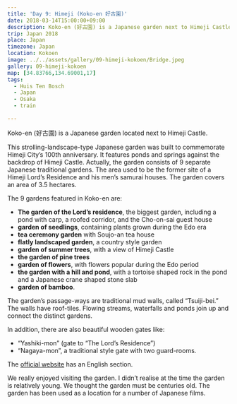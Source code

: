 ```yaml
---
title: 'Day 9: Himeji (Koko-en 好古園)'
date: 2018-03-14T15:00:00+09:00
description: Koko-en (好古園) is a Japanese garden next to Himeji Castle. It was constructed in 1992 at the site of the lord's west residence.
trip: Japan 2018
place: Japan
timezone: Japan
location: Kokoen
image: ../../assets/gallery/09-himeji-kokoen/Bridge.jpeg
gallery: 09-himeji-kokoen
map: [34.83766,134.69001,17]
tags:
  - Huis Ten Bosch
  - Japan
  - Osaka
  - train

---
```

Koko-en (好古園) is a Japanese garden located next to Himeji Castle.

This strolling-landscape-type Japanese garden was built to commemorate Himeji City’s 100th anniversary. It features ponds and springs against the backdrop of Himeji Castle. Actually, the garden consists of 9 separate Japanese traditional gardens. The area used to be the former site of a Himeji Lord’s Residence and his men’s samurai houses. The garden covers an area of 3.5 hectares.

The 9 gardens featured in Koko-en are:

- **The garden of the Lord’s residence**, the biggest garden, including a pond with carp, a roofed corridor, and the Cho-on-sai guest house
- **garden of seedlings**, containing plants grown during the Edo era
- **tea ceremony garden** with Soujo-an tea house
- **flatly landscaped garden**, a country style garden
- **garden of summer trees**, with a view of Himeji Castle
- **the garden of pine trees**
- **garden of flowers**, with flowers popular during the Edo period
- **the garden with a hill and pond**, with a tortoise shaped rock in the pond and a Japanese crane shaped stone slab
- **garden of bamboo**.

The garden’s passage-ways are traditional mud walls, called “Tsuiji-bei.” The walls have roof-tiles. Flowing streams, waterfalls and ponds join up and connect the distinct gardens.

In addition, there are also beautiful wooden gates like:

- “Yashiki-mon” (gate to “The Lord’s Residence”)
- “Nagaya-mon”, a traditional style gate with two guard-rooms.

The [official website](http://www.himeji-machishin.jp/ryokka/kokoen/en/index.php) has an English section.

We really enjoyed visiting the garden. I didn’t realise at the time the garden is relatively young. We thought the garden must be centuries old. The garden has been used as a location for a number of Japanese films.
